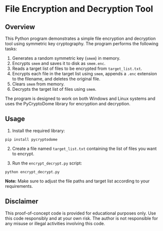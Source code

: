 # File Encryption and Decryption Tool

## Overview

This Python program demonstrates a simple file encryption and decryption tool using symmetric key cryptography. The program performs the following tasks:

1. Generates a random symmetric key (`smem`) in memory.
2. Encrypts `smem` and saves it to disk as `smem.enc`.
3. Reads a target list of files to be encrypted from `target_list.txt`.
4. Encrypts each file in the target list using `smem`, appends a `.enc` extension to the filename, and deletes the original file.
5. Clears `smem` from memory.
6. Decrypts the target list of files using `smem`.

The program is designed to work on both Windows and Linux systems and uses the PyCryptoDome library for encryption and decryption.

## Usage

1. Install the required library:

`pip install pycryptodome`


2. Create a file named `target_list.txt` containing the list of files you want to encrypt.

3. Run the `encrypt_decrypt.py` script:

`python encrypt_decrypt.py`


**Note:** Make sure to adjust the file paths and target list according to your requirements.

## Disclaimer

This proof-of-concept code is provided for educational purposes only. Use this code responsibly and at your own risk. The author is not responsible for any misuse or illegal activities involving this code.

